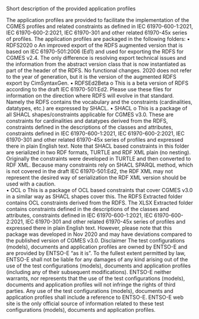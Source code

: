 Short description of the provided application profiles

The application profiles are provided to facilitate the implementation of the CGMES profiles and related constraints as defined in IEC 61970-600-1:2021, IEC 61970-600-2:2021, IEC 61970-301 and other related 61970-45x series of profiles. The application profiles are packaged in the following folders:
•	RDFS2020
o	An improved export of the RDFS augmented version that is based on IEC 61970-501:2006 (Ed1) and used for exporting the RDFS for CGMES v2.4. The only difference is resolving export technical issues and the information from the abstract version class that is now instantiated as part of the header of the RDFS. No functional changes. 2020 does not refer to the year of generation, but it is the version of the augmented RDFS export by CimSyntaxGen.
•	RDFSEd2Beta
o	This is a beta version of RDFS according to the draft IEC 61970-501:Ed2. Please use these files for information on the direction where RDFS will evolve in that standard. Namely the RDFS contains the vocabulary and the constraints (cardinalities, datatypes, etc.) are expressed by SHACL.
•	SHACL
o	This is a package of all SHACL shapes/constraints applicable for CGMES v3.0. These are constraints for cardinalities and datatypes derived from the RDFS, constraints defined in the descriptions of the classes and attributes, constraints defined in IEC 61970-600-1:2021, IEC 61970-600-2:2021, IEC 61970-301 and other related 61970-45x series of profiles and expressed there in plain English text. Note that SHACL based constraints in this folder are serialized in two RDF formats, TURTLE and RDF XML plain (no nesting). Originally the constraints were developed in TURTLE and then converted to RDF XML. Because many constraints rely on SHACL SPARQL method, which is not covered in the draft IEC 61970-501:Ed2, the RDF XML may not represent the desired way of serialization the RDF XML version should be used with a caution.  
•	OCL
o	This is a package of OCL based constraints that cover CGMES v3.0 in a similar way as SHACL shapes cover this. The RDFS Extracted folder contains OCL constraints derived from the RDFS. The XLSX Extracted folder contains constraints defined in the descriptions of the classes and attributes, constraints defined in IEC 61970-600-1:2021, IEC 61970-600-2:2021, IEC 61970-301 and other related 61970-45x series of profiles and expressed there in plain English text. However, please note that this package was developed in Nov 2020 and may have deviations compared to the published version of CGMES v3.0.
Disclaimer
The test configurations (models), documents and application profiles are owned by ENTSO-E and are provided by ENTSO-E “as it is”. To the fullest extent permitted by law, ENTSO-E shall not be liable for any damages of any kind arising out of the use of the test configurations (models), documents and application profiles (including any of their subsequent modifications).
ENTSO-E neither warrants, nor represents that the use of the test configurations (models), documents and application profiles will not infringe the rights of third parties. Any use of the test configurations (models), documents and application profiles shall include a reference to ENTSO-E. ENTSO-E web site is the only official source of information related to these test configurations (models), documents and application profiles.
